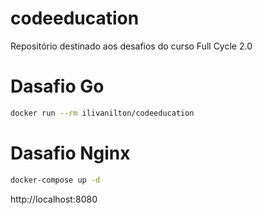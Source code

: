 # codeeducation
Repositório destinado aos desafios do curso Full Cycle 2.0

# Dasafio Go
```bash
docker run --rm ilivanilton/codeeducation
```
# Dasafio Nginx
```bash
docker-compose up -d
```
http://localhost:8080
